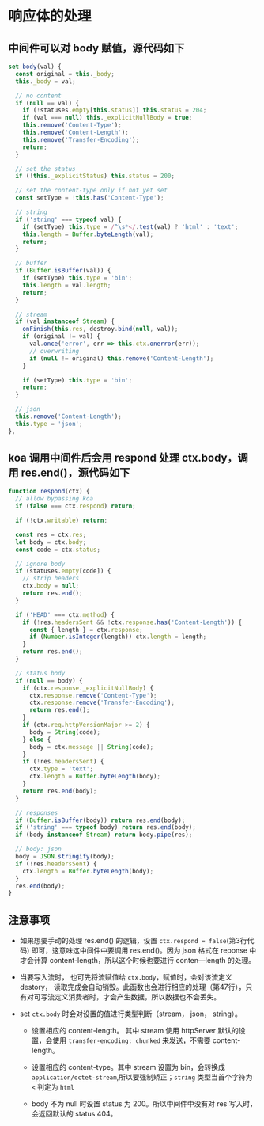 # 响应体的处理

## 中间件可以对 body 赋值，源代码如下

```js
set body(val) {
  const original = this._body;
  this._body = val;

  // no content
  if (null == val) {
    if (!statuses.empty[this.status]) this.status = 204;
    if (val === null) this._explicitNullBody = true;
    this.remove('Content-Type');
    this.remove('Content-Length');
    this.remove('Transfer-Encoding');
    return;
  }

  // set the status
  if (!this._explicitStatus) this.status = 200;

  // set the content-type only if not yet set
  const setType = !this.has('Content-Type');

  // string
  if ('string' === typeof val) {
    if (setType) this.type = /^\s*</.test(val) ? 'html' : 'text';
    this.length = Buffer.byteLength(val);
    return;
  }

  // buffer
  if (Buffer.isBuffer(val)) {
    if (setType) this.type = 'bin';
    this.length = val.length;
    return;
  }

  // stream
  if (val instanceof Stream) {
    onFinish(this.res, destroy.bind(null, val));
    if (original != val) {
      val.once('error', err => this.ctx.onerror(err));
      // overwriting
      if (null != original) this.remove('Content-Length');
    }

    if (setType) this.type = 'bin';
    return;
  }

  // json
  this.remove('Content-Length');
  this.type = 'json';
},
```



## koa 调用中间件后会用 respond 处理 ctx.body，调用 res.end()，源代码如下

```js {3,48}
function respond(ctx) {
  // allow bypassing koa
  if (false === ctx.respond) return;

  if (!ctx.writable) return;

  const res = ctx.res;
  let body = ctx.body;
  const code = ctx.status;

  // ignore body
  if (statuses.empty[code]) {
    // strip headers
    ctx.body = null;
    return res.end();
  }

  if ('HEAD' === ctx.method) {
    if (!res.headersSent && !ctx.response.has('Content-Length')) {
      const { length } = ctx.response;
      if (Number.isInteger(length)) ctx.length = length;
    }
    return res.end();
  }

  // status body
  if (null == body) {
    if (ctx.response._explicitNullBody) {
      ctx.response.remove('Content-Type');
      ctx.response.remove('Transfer-Encoding');
      return res.end();
    }
    if (ctx.req.httpVersionMajor >= 2) {
      body = String(code);
    } else {
      body = ctx.message || String(code);
    }
    if (!res.headersSent) {
      ctx.type = 'text';
      ctx.length = Buffer.byteLength(body);
    }
    return res.end(body);
  }

  // responses
  if (Buffer.isBuffer(body)) return res.end(body);
  if ('string' === typeof body) return res.end(body);
  if (body instanceof Stream) return body.pipe(res);

  // body: json
  body = JSON.stringify(body);
  if (!res.headersSent) {
    ctx.length = Buffer.byteLength(body);
  }
  res.end(body);
}
```

## 注意事项

- 如果想要手动的处理 res.end() 的逻辑，设置 `ctx.respond = false`(第3行代码) 即可，这意味这中间件中要调用 res.end()。因为 json 格式在 reponse 中才会计算 content-length，所以这个时候也要进行 conten—length 的处理。 

- 当要写入流时， 也可先将流赋值给 `ctx.body`，赋值时，会对该流定义 destory， 读取完成会自动销毁。此函数也会进行相应的处理（第47行），只有对可写流定义消费者时，才会产生数据，所以数据也不会丢失。

- set `ctx.body` 时会对设置的值进行类型判断（stream， json， string）。
  
  - 设置相应的 content-length。 其中 stream 使用 httpServer 默认的设置，会使用 `transfer-encoding: chunked` 来发送，不需要 content-length。

  - 设置相应的 content-type。其中 stream 设置为 bin，会转换成 `application/octet-stream`,所以要强制矫正；`string` 类型当首个字符为 `<` 判定为 `html`

  - body 不为 null 时设置 status 为 200。所以中间件中没有对 res 写入时， 会返回默认的 status 404。


